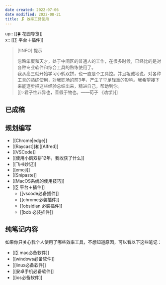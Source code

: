 ```yaml
---
date created: 2022-07-06
date modified: 2022-08-21
title: 🗜 效率工具使用
---
```


up:: [[🍀 花园导览]]  
x:: [[∑ 平台＋插件]]

> [!INFO] 提示
>  
> 忽略笨蛋和天才，处于中间区的普通人的工作，在很多时候，已经比的是对各种专业软件和综合工具的熟练使用了。  
> 我从高三就开始学习小鹤双拼，也一直是个工具控。并且坦诚地说，对各种工具的熟练使用，对我职场的前3年，产生了举足轻重的影响。我希望接下来能逐步把这些经验总结出来，精进自己，帮助到你。  
> [[✨君子性非异也，善假于物也。——荀子 《劝学》]]

## 已成稿

## 规划编写

- [[Chrome|edge]]
- [[Raycast]]和[[Alfred]]
- [[VSCode]]
- [[使用小鹤双拼12年，我收获了什么]]
- [[飞书妙记]]
- [[emoji]]
- [[Snipaste]]
- [[MacOS系统的使用技巧]]
- [[∑ 平台＋插件]]
	- [[vscode必备插件]]
	- [[chrome必装插件]]
	- [[obsidian 必装插件]]
	- [[bob 必装插件]]

## 纯笔记内容

如果你只关心我个人使用了哪些效率工具，不想知道原因，可以看以下这些笔记：

- [[∑ mac必备软件]]
- [[windows必备软件]]
- [[linux必备软件]]
- [[安卓手机必备软件]]
- [[ios必备软件]]
